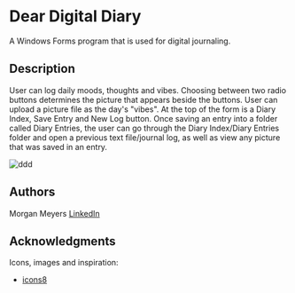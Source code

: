 # Dear Digital Diary

A Windows Forms program that is used for digital journaling. 

## Description

User can log daily moods, thoughts and vibes. Choosing between two radio buttons determines the picture that appears beside the buttons. User can upload a picture file as the day's "vibes". At the top of the form is a Diary Index, Save Entry and New Log button. Once saving an entry into a folder called Diary Entries, the user can go through the Diary Index/Diary Entries folder and open a previous text file/journal log, as well as view any picture that was saved in an entry.

![ddd](https://github.com/dizzyidyl/DearDigitalDiary/assets/122658313/d0c74b65-8e09-4045-812f-86a3754eb7f1)

## Authors

Morgan Meyers
[LinkedIn](https://www.linkedin.com/in/morgan-meyers-841328269/)

## Acknowledgments

Icons, images and inspiration:
* [icons8](https://icons8.com)
